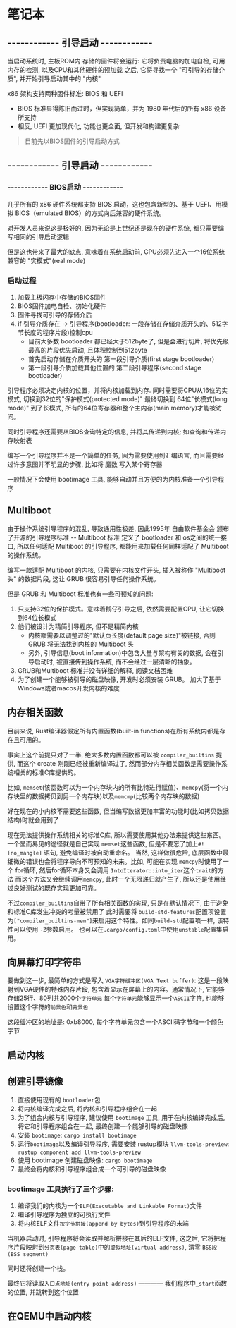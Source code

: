 # 笔记本
## ------------ 引导启动 ------------
当启动系统时, 主板ROM内 存储的固件将会运行: 它将负责电脑的加电自检, 可用内存的检测, 以及CPU和其他硬件的预加载
之后, 它将寻找一个 "可引导的存储介质", 并开始引导启动其中的 "内核"

x86 架构支持两种固件标准: BIOS 和 UEFI

+ BIOS 标准显得陈旧而过时，但实现简单，并为 1980 年代后的所有 x86 设备所支持
+ 相反, UEFI 更加现代化, 功能也更全面, 但开发和构建更复杂

> 目前先以BIOS固件的引导启动方式

## ------------ 引导启动 ------------

### ------------ BIOS启动 ------------
几乎所有的 x86 硬件系统都支持 BIOS 启动，这也包含新型的、基于 UEFI、用模拟 BIOS（emulated BIOS）的方式向后兼容的硬件系统。

对开发人员来说这是极好的, 因为无论是上世纪还是现在的硬件系统, 都只需要编写相同的引导启动逻辑

但是这也带来了最大的缺点, 意味着在系统启动前, CPU必须先进入一个16位系统兼容的 "实模式"(real mode)

### 启动过程
1. 加载主板闪存中存储的BIOS固件
2. BIOS固件加电自检、初始化硬件
3. 固件寻找可引导的存储介质
4. if 引导介质存在 -> 引导程序(bootloader: 一段存储在存储介质开头的、512字节长度的程序片段)控制cpu
    - 目前大多数 bootloader 都已经大于512byte了, 但是会进行切片, 将优先级最高的片段优先启动, 且体积控制到512byte
    - 首先启动存储在介质开头的 第一段引导介质(first stage bootloader)
    - 第一段引导介质加载其他位置的 第二段引导程序(second stage bootloader)

引导程序必须决定内核的位置，并将内核加载到内存. 同时需要将CPU从16位的实模式, 切换到32位的"保护模式(protected mode)" 最终切换到 64位"长模式(long mode)"
到了长模式, 所有的64位寄存器和整个主内存(main memory)才能被访问。

同时引导程序还需要从BIOS查询特定的信息, 并将其传递到内核; 如查询和传递内存映射表

编写一个引导程序并不是一个简单的任务, 因为需要使用到汇编语言, 而且需要经过许多意图并不明显的步骤, 比如将 魔数 写入某个寄存器

一般情况下会使用 bootimage 工具, 能够自动并且方便的为内核准备一个引导程序

## Multiboot

由于操作系统引导程序的混乱, 导致通用性极差, 因此1995年 自由软件基金会 颁布了开源的引导程序标准 -- Multiboot
标准 定义了 bootloader 和 os之间的统一接口, 所以任何适配 Multiboot 的引导程序, 都能用来加载任何同样适配了 Multiboot 的操作系统。

编写一款适配 Multiboot 的内核, 只需要在内核文件开头, 插入被称作 "Multiboot头" 的数据片段, 这让 GRUB 很容易引导任何操作系统。

但是 GRUB 和 Multiboot 标准也有一些可预知的问题:

1. 只支持32位的保护模式。意味着鹅仔引导之后, 依然需要配置CPU, 让它切换到64位长模式
2. 他们被设计为精简引导程序, 但不是精简内核
   - 内核额需要以调整过的"默认页长度(default page size)"被链接, 否则 GRUB 将无法找到内核的 Multiboot 头
   - 另外, 引导信息(boot information)中包含大量与架构有关的数据, 会在引导启动时, 被直接传到操作系统, 而不会经过一层清晰的抽象。
3. GRUB和Multiboot 标准并没有详细的解释, 阅读文档困难
4. 为了创建一个能够被引导的磁盘映像, 开发时必须安装 GRUB。 加大了基于Windows或者macos开发内核的难度


## 内存相关函数

目前来说, Rust编译器假定所有内置函数(built-in functions)在所有系统内都是存在且可用的。

事实上这个前提只对了一半, 绝大多数内置函数都可以被 `compiler_builtins` 提供, 而这个 create 刚刚已经被重新编译过了, 然而部分内存相关函数是需要操作系统相关的标准C库提供的。

比如, `memset`(该函数可以为一个内存块内的所有比特进行赋值)、`memcpy`(将一个内存块里的数据拷贝到另一个内存块)以及`memcmp`(比较两个内存块的数据)

好在现在的小内核不需要这些函数, 但当编写数据更加丰富的功能时(比如拷贝数据结构)时就会用到了


现在无法提供操作系统相关的标准C库, 所以需要使用其他办法来提供这些东西。
一个显而易见的途径就是自己实现 `memset`这些函数, 但是不要忘了加上`#![no_mangle]` 语句, 避免编译时被自动重命名。
当然, 这样做很危险, 底层函数中最细微的错误也会将程序导向不可预知的未来。比如, 可能在实现 `memcpy`时使用了一个 for循环, 然后for循环本身又会调用 `IntoIterator::into_iter`这个`trait`的方法
而这个方法又会继续调用`memcpy`, 此时一个无限递归就产生了, 所以还是使用经过良好测试的既存实现更加可靠。

不过`compiler_builtins`自带了所有相关函数的实现, 只是在默认情况下, 由于避免和标准C库发生冲突的考量被禁用了
此时需要将 `build-std-features`配置项设置为`["compiler_builtins-mem"]`来启用这个特性。如同`build-std`配置项一样, 该特性可以使用 `-Z`参数启用。
也可以在`.cargo/config.toml`中使用`unstable`配置集启用。

## 向屏幕打印字符串

要做到这一步, 最简单的方式是写入 `VGA字符缓冲区(VGA Text buffer)`: 这是一段映射到VGA硬件的特殊内存片段, 包含着显示在屏幕上的内容。通常情况下, 它能够存储25行、80列共2000个`字符单元`
每个`字符单元`能够显示一个`ASCII`字符, 也能够设置这个字符的`前景色`和`背景色`

这段缓冲区的地址是: 0xb8000, 每个字符单元包含一个ASCII码字节和一个颜色字节

## 启动内核

## 创建引导镜像

1. 直接使用现有的 `bootloader`包
2. 将内核编译完成之后, 将内核和引导程序组合在一起
3. 为了组合内核与引导程序, 建议使用 `bootimage` 工具, 用于在内核编译完成后, 将它和引导程序组合在一起, 最终创建一个能够引导的磁盘映像
4. 安装 `bootimage`: `cargo install bootimage`
5. 运行`bootimage`以及编译引导程序, 需要安装 rustup模块 `llvm-tools-preview`: `rustup component add llvm-tools-preview`
6. 使用 bootimage 创建磁盘映像: `cargo bootimage`
7. 最终会将内核和引导程序组合成一个可引导的磁盘映像

### bootimage 工具执行了三个步骤:

1. 编译我们的内核为一个`ELF(Executable and Linkable Format)`文件
2. 编译引导程序为独立的可执行文件
3. 将内核ELF文件`按字节拼接(append by bytes)`到引导程序的末端

当机器启动时, 引导程序将会读取并解析拼接在其后的ELF文件, 这之后, 它将把程序片段映射到`分页表(page table)`中的`虚拟地址(virtual address)`, 清零 `BSS段(BSS segment)`

同时还将创建一个栈。

最终它将读取`入口点地址(entry point address)` ———— 我们程序中`_start`函数的位置, 并跳转到这个位置

## 在QEMU中启动内核
